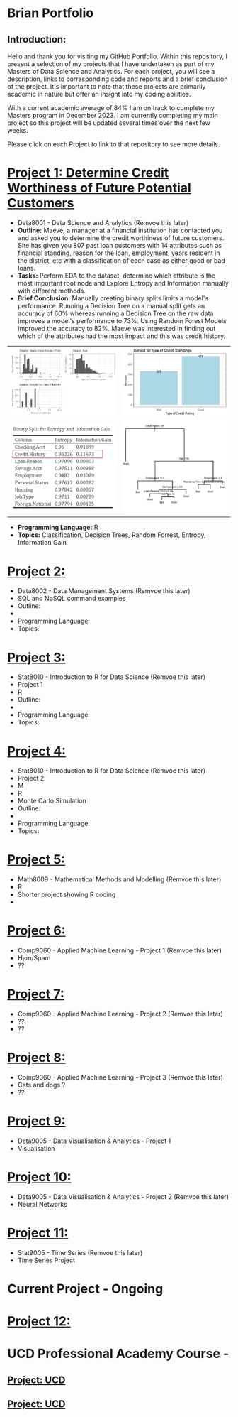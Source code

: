 # Brian Portfolio

## Introduction:
Hello and thank you for visiting my GitHub Portfolio. Within this repository, I present a selection of my projects that I have undertaken as part of my Masters of Data Science and Analytics. For each project, you will see a description, links to corresponding code and reports and a brief conclusion of the project. It's important to note that these projects are primarily academic in nature but offer an insight into my coding abilities.

With a current academic average of 84% I am on track to complete my Masters program in December 2023. I am currently completing my main project so this project will be updated several times over the next few weeks.

Please click on each Project to link to that repository to see more details.


# [Project 1: Determine Credit Worthiness of Future Potential Customers](https://github.com/bhiggi01/mtu_1_data8001)
* Data8001 - Data Science and Analytics (Remvoe this later)
* **Outline:** Maeve, a manager at a financial institution has contacted you and asked you to determine the credit worthiness of future customers. She has given you 807 past loan customers with 14 attributes such as financial standing, reason for the loan, employment, years resident in the district, etc with a classification of each case as either good or bad loans. 
* **Tasks:** Perform EDA to the dataset, determine which attribute is the most important root node and Explore Entropy and Information manually with different methods.
* **Brief Conclusion:** Manually creating binary splits limits a model's performance. Running a Decision Tree on a manual split gets an accuracy of 60% whereas running a Decision Tree on the raw data improves a model's performance to 73%. Using Random Forest Models improved the accuracy to 82%. Maeve was interested in finding out which of the attributes had the most impact and this was credit history.

<table>
  <tr>
    <td style="text-align: center;"><img src="images/Data8001%20-%20Basic%20EDA.jpg" alt="Image 1"></td>
    <td style="text-align: center;"><img src="images/Data8001%20-%20Count%20of%20Good%20and%20Bad%20credit%20ratings.jpg" alt="Image 2"></td>
  </tr>
  <tr>
    <td style="text-align: center;"><img src="images/Data8001%20-%20Entropy%20and%20Information%20Gain%20Results.jpg" alt="Image 3"></td>
    <td style="text-align: center;"><img src="images/Data8001%20-%20image%20of%20DT%20on%20manual%20binary%20predications.jpg" alt="Image 4"></td>
  </tr>
</table>



* **Programming Language:** R
* **Topics:** Classification, Decision Trees, Random Forrest, Entropy, Information Gain


# [Project 2: ](https://github.com/bhiggi01/mtu_1_data8002)
* Data8002 - Data Management Systems (Remvoe this later)
* SQL and NoSQL command examples
* Outline:
* 
* Programming Language: 
* Topics:

# [Project 3: ](https://github.com/bhiggi01/mtu_1_stat8010_project_1)
* Stat8010 - Introduction to R for Data Science (Remvoe this later)
* Project 1
* R
* Outline:
* 
* Programming Language: 
* Topics:

# [Project 4: ](https://github.com/bhiggi01/mtu_1_stat8010_project_2)
* Stat8010 - Introduction to R for Data Science (Remvoe this later)
* Project 2
* M
* R
* Monte Carlo Simulation
* Outline:
* 
* Programming Language: 
* Topics:

# [Project 5: ](https://github.com/bhiggi01/mtu_1_math8009)
* Math8009 - Mathematical Methods and Modelling (Remvoe this later)
* R
* Shorter project showing R coding
* 

# [Project 6: ](https://github.com/bhiggi01/mtu_2_comp9060_project_1)
* Comp9060 - Applied Machine Learning - Project 1 (Remvoe this later)
* Ham/Spam
* ??

# [Project 7: ](https://github.com/bhiggi01/mtu_2_comp9060_project_2)
* Comp9060 - Applied Machine Learning - Project 2 (Remvoe this later)
* ??
* ??

# [Project 8: ](https://github.com/bhiggi01/mtu_2_comp9060_project_3)
* Comp9060 - Applied Machine Learning - Project 3 (Remvoe this later)
* Cats and dogs ?
* ??

# [Project 9: ](https://github.com/bhiggi01/mtu_2_data9005_project_1)
* Data9005 - Data Visualisation & Analytics - Project 1
* Visualisation

# [Project 10: ](https://github.com/bhiggi01/mtu_2_data9005_project_2)
* Data9005 - Data Visualisation & Analytics - Project 2 (Remvoe this later)
* Neural Networks

# [Project 11: ](https://github.com/bhiggi01/mtu_2_stat9005)
* Stat9005 - Time Series (Remvoe this later)
* Time Series Project

# Current Project - Ongoing
# [Project 12: ](https://github.com/bhiggi01/mtu_3_9003_capstone)



# UCD Professional Academy Course - 
## [Project: UCD  ](https://github.com/bhiggi01/UCDPA-BrianHiggins/)
## [Project: UCD ](https://github.com/bhiggi01/UCD2)
  


